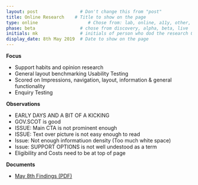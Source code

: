 ```yaml
---
layout: post                # Don't change this from "post"
title: Online Research    # Title to show on the page
type: online                   # Chose from: lab, online, a11y, other, partner
phase: beta                 # chose from discovery, alpha, beta, live
initials: mk                # initials of person who dod the research OR who uploaded it to this site
display_date: 8th May 2019  # Date to show on the page
---
```


**Focus**
- Support habits and opinion research
- General layout benchmarking Usability Testing
- Scored on Impressions, navigation, layout, information & general functionality
- Enquiry Testing

<!--more-->

**Observations**
- EARLY DAYS AND A BIT OF A KICKING
- GOV.SCOT is good
- ISSUE: Main CTA is not prominent enough
- ISSUE: Text over picture is not easy enough to read
- Issue: Not enough informatiuon density (Too much white space)
- Issue: SUPPORT OPTIONS is not well undestood as a term
- Eligibility and Costs need to be at top of page

**Documents**
- [May 8th Findings (PDF)](../files/SEP_2019_MAY_8_USABILITY.pdf)
